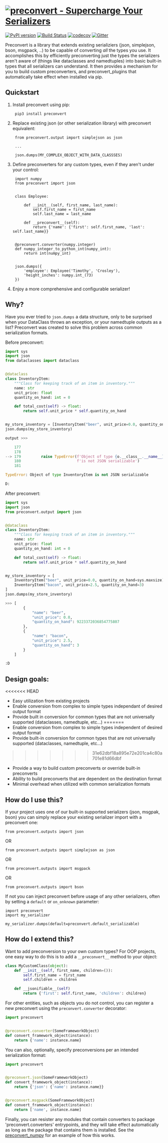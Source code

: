 [![preconvert - Supercharge Your Serializers](https://raw.github.com/timothycrosley/preconvert/master/art/logo_large.png)](https://timothycrosley.github.io/preconvert/)
===================

[![PyPI version](https://badge.fury.io/py/preconvert.svg)](http://badge.fury.io/py/preconvert)
[![Build Status](https://travis-ci.org/timothycrosley/preconvert.svg?branch=master)](https://travis-ci.org/timothycrosley/preconvert)
[![codecov](https://codecov.io/gh/timothycrosley/preconvert/branch/master/graph/badge.svg)](https://codecov.io/gh/timothycrosley/preconvert)
[![Gitter](https://badges.gitter.im/preconvert/community.svg)](https://gitter.im/preconvert/community?utm_source=badge&utm_medium=badge&utm_campaign=pr-badge)

Preconvert is a library that extends existing serializiers (json, simplejson, bson, msgpack, ..) to be capable of converting *all* the types you use.
It accomplishes this by efficiently preconverting just the types the serializers aren't aware of (things like dataclasses and namedtuples) into basic built-in types that all
serializers can understand. It then provides a mechanism for you to build custom preconverters, and preconvert_plugins that automatically take effect when installed via pip.

## Quickstart

1. Install preconvert using pip:

        pip3 install preconvert

2. Replace existing json (or other serialization library) with preconvert equivalent:

        from preconvert.output import simplejson as json

        ...

        json.dumps(MY_COMPLEX_OBJECT_WITH_DATA_CLASSSES)

4. Define preconverters for any custom types, even if they aren't under your control:

        import numpy
        from preconvert import json


        class Employee:

            def __init__(self, first_name, last_name):
                self.first_name = first_name
                self.last_name = last_name

            def __preconvert__(self):
                return {'name': {'first': self.first_name, 'last': self.last_name}}


        @preconvert.converter(numpy.integer)
        def numpy_integer_to_python_int(numpy_int):
            return int(numpy_int)


        json.dumps({
            'employee': Employee('Timothy', 'Crosley'),
            'height_inches': numpy.int_(73)
        })

3. Enjoy a more comprehensive and configurable serializer!

## Why?

Have you ever tried to `json.dumps` a data structure, only to be surprised when your DataClass throws an exception, or your namedtuple outputs as a list?
Preconvert was created to solve this problem across common serialization formats.


Before preconvert:

```python
import sys
import json
from dataclasses import dataclass


@dataclass
class InventoryItem:
    """Class for keeping track of an item in inventory."""
    name: str
    unit_price: float
    quantity_on_hand: int = 0

    def total_cost(self) -> float:
        return self.unit_price * self.quantity_on_hand


my_store_inventory = [InventoryItem("beer", unit_price=0.0, quantity_on_hand=sys.maxsize),  InventoryItem("bacon", unit_price=2.5, quantity_on_hand=3)]
json.dumps(my_store_inventory)

output >>>

    177
    178
--> 179         raise TypeError(f'Object of type {o.__class__.__name__} '
    180                         f'is not JSON serializable')
    181

TypeError: Object of type InventoryItem is not JSON serializable

D:
```

After preconvert:

```python
import sys
import json
from preconvert.output import json


@dataclass
class InventoryItem:
    """Class for keeping track of an item in inventory."""
    name: str
    unit_price: float
    quantity_on_hand: int = 0

    def total_cost(self) -> float:
        return self.unit_price * self.quantity_on_hand


my_store_inventory = [
    InventoryItem("beer", unit_price=0.0, quantity_on_hand=sys.maxsize),
    InventoryItem("bacon", unit_price=2.5, quantity_on_hand=3)
]
json.dumps(my_store_inventory)

>>> [
        {
            "name": "beer",
            "unit_price": 0.0,
            "quantity_on_hand": 9223372036854775807
        },
        {
            "name": "bacon",
            "unit_price": 2.5,
            "quantity_on_hand": 3
        }
    ]

:D
```

## Design goals:

<<<<<<< HEAD
- Easy utilization from existing projects
- Enable conversion from complex to simple types independant of desired output format
- Provide built in conversion for common types that are not universally supported (dataclasses, namedtuple, etc...)
=======
- Enable conversion from complex to simple types independent of desired output format
- Provide built-in conversion for common types that are not universally supported (dataclasses, namedtuple, etc...)
>>>>>>> 31e62dbf18a895e72e201ca4c80a701e81d66dbf
- Provide a way to build custom preconverts or override built-in preconverts
- Ability to build preconverts that are dependent on the destination format
- Minimal overhead when utilized with common serialization formats

## How do I use this?

If your project uses one of our built-in supported serializers (json, msgpak, bson)
you can simply replace your existing serializer import with a preconvert one:

`from preconvert.outputs import json`

OR

`from preconvert.outputs import simplejson as json`

OR

`from preconvert.outputs import msgpack`

OR

`from preconvert.outputs import bson`

If not you can inject preconvert before usage of any other serializers, often by setting a `default` or `on_onknown` parameter:

```
import preconvert
import my_serializer

my_serializer.dumps(default=preconvert.default_serializable)
```

## How do I extend this?

Want to add preconversion to your own custom types? For OOP projects, one easy way to do this is to add a `__preconvert__` method to your object:

```python
class MyCustomClass(object):
    def __init__(self, first_name, children=()):
        self.first_name = first_name
        self.children = children

    def __jsonifiable__(self)
        return {'first': self.first_name, 'children': children}
```

For other entities, such as objects you do not control, you can register a new preconvert using the `preconvert.converter` decorator:

```python
import preconvert


@preconvert.converter(SomeFrameworkObject)
def convert_framework_object(instance):
    return {'name': instance.name}
```

You can also, optionally, specify preconversions per an intended serialization format:

```python
import preconvert


@preconvert.json(SomeFrameworkObject)
def convert_framework_object(instance):
    return {'json': {'name': instance.name}}


@preconvert.msgpack(SomeFrameworkObject)
def convert_framework_object(instance):
    return ['name', instance.name]
```

Finally, you can resister any modules that contain converters to package 'preconvert.converters' entrypoints, and they will take effect automatically as long as the package that contains them is installed.
See the [preconvert_numpy](https://github.com/timothycrosley/preconvert_numpy/blob/master/pyproject.toml#L28) for an example of how this works.
